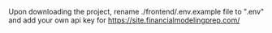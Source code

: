 Upon downloading the project, rename ./frontend/.env.example file to ".env" and add your own api key for https://site.financialmodelingprep.com/
